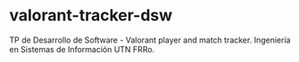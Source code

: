 # valorant-tracker-dsw
TP de Desarrollo de Software - Valorant player and match tracker. Ingeniería en Sistemas de Información UTN FRRo.
